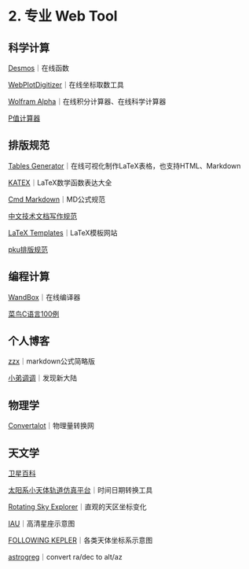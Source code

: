 # 2. 专业 Web Tool

## 科学计算

[Desmos](https://www.desmos.com/calculator?lang=zh-CN)｜在线函数

[WebPlotDigitizer](https://apps.automeris.io/wpd/index.zh\_CN.html)｜在线坐标取数工具

[Wolfram Alpha](https://www.wolframalpha.com)｜在线积分计算器、在线科学计算器

[P值计算器](https://purecalculators.com/zh-CN/p-value-calculator#h-0-gen)



## 排版规范

[Tables Generator](https://www.tablesgenerator.com/latex\_tables)｜在线可视化制作LaTeX表格，也支持HTML、Markdown

[KATEX](https://katex.org/docs/supported.html)｜LaTeX数学函数表达大全

[Cmd Markdown](https://www.zybuluo.com/codeep/note/163962)｜MD公式规范

[中文技术文档写作规范](https://zh-style-guide.readthedocs.io/zh-cn/latest/index.html)

[LaTeX Templates](http://www.latextemplates.com)｜LaTeX模板网站

[pku排版规范](https://grs.pku.edu.cn/docs/2019-05/20190524160158375113.pdf)



## 编程计算

[WandBox](https://wandbox.org)｜在线编译器

[菜鸟C语言100例](https://www.runoob.com/cprogramming/c-100-examples.html)



## 个人博客

[zzx](http://home.ustc.edu.cn/\~zzx2002/new/2021/08/04/mathjax/)｜markdown公式简略版

[小弟调调](https://wangchujiang.com/#/)｜发现新大陆



## 物理学

[Convertalot](http://convertalot.com/celestial\_horizon\_co-ordinates\_calculator.html)｜物理量转换网



## 天文学

[卫星百科](https://sat.huijiwiki.com/wiki/%E9%A6%96%E9%A1%B5)

[太阳系小天体轨道仿真平台](https://astorb.com/tools/cvtdate)｜时间日期转换工具

[Rotating Sky Explorer](http://astro.unl.edu/naap/motion2/animations/ce\_hc.html)｜直观的天区坐标变化

[IAU](https://www.iau.org/public/themes/constellations/)｜高清星座示意图

[FOLLOWING KEPLER](https://jonvoisey.net/blog/2018/07/data-converting-alt-az-to-ra-dec-derivation/)｜各类天体坐标系示意图

[astrogreg](https://astrogreg.com/convert\_ra\_dec\_to\_alt\_az.html)｜convert ra/dec to alt/az

